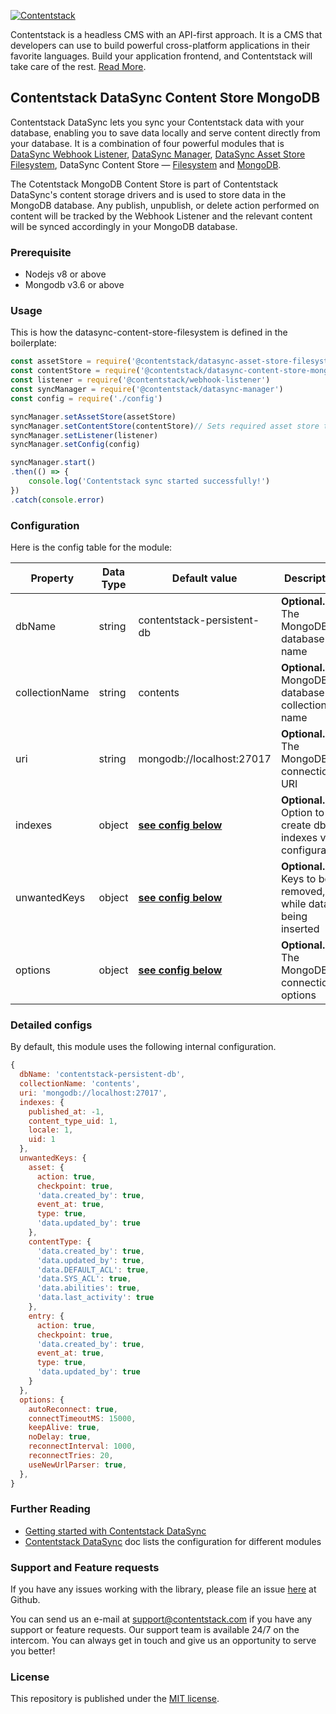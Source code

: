 
[![Contentstack](https://www.contentstack.com/docs/static/images/contentstack.png)](https://www.contentstack.com/)

Contentstack is a headless CMS with an API-first approach. It is a CMS that developers can use to build powerful cross-platform applications in their favorite languages. Build your application frontend, and Contentstack will take care of the rest. [Read More](https://www.contentstack.com/).


## Contentstack DataSync Content Store MongoDB

Contentstack DataSync lets you sync your Contentstack data with your database, enabling you to save data locally and serve content directly from your database. It is a combination of four powerful modules that is [DataSync Webhook Listener](https://github.com/contentstack/webhook-listener), [DataSync Manager](https://github.com/contentstack/datasync-manager), [DataSync Asset Store Filesystem](https://github.com/contentstack/datasync-asset-store-filesystem), DataSync Content Store — [Filesystem](https://github.com/contentstack/datasync-content-store-filesystem) and [MongoDB](https://github.com/contentstack/datasync-content-store-mongodb).

The Cotentstack MongoDB Content Store is part of Contentstack DataSync's content storage drivers and is used to store data in the MongoDB database. Any publish, unpublish, or delete action performed on content will be tracked by the  Webhook Listener and the relevant content will be synced accordingly in your MongoDB database.

###  Prerequisite

- Nodejs v8 or above
- Mongodb v3.6 or above

### Usage

This is how the datasync-content-store-filesystem is defined in the boilerplate:

```js
const assetStore = require('@contentstack/datasync-asset-store-filesystem')
const contentStore = require('@contentstack/datasync-content-store-mongodb')
const listener = require('@contentstack/webhook-listener')
const syncManager = require('@contentstack/datasync-manager')
const config = require('./config')

syncManager.setAssetStore(assetStore)
syncManager.setContentStore(contentStore)// Sets required asset store to sync manager.
syncManager.setListener(listener)
syncManager.setConfig(config)

syncManager.start()
.then(() => {
	console.log('Contentstack sync started successfully!')
})
.catch(console.error)
```

### Configuration
Here is the config table for the module:

|Property|Data Type|Default value|Description|
|--|--|--|--|
|dbName|string|contentstack-persistent-db|**Optional.** The MongoDB database name|
|collectionName|string|contents|**Optional.** MongoDB database's collection name|
|uri|string|mongodb://localhost:27017 |**Optional.** The MongoDB connection URI|
| indexes | object |**[see config below](https://github.com/contentstack/datasync-content-store-mongodb#detailed-configs)** |**Optional.** Option to create db indexes via configuration|
|unwantedKeys|object|**[see config below](https://github.com/contentstack/datasync-content-store-mongodb#detailed-configs)** |**Optional.** Keys to be removed, while data is being inserted|
|options|object|**[see config below](https://github.com/contentstack/datasync-content-store-mongodb#detailed-configs)** |**Optional.** The MongoDB connection options|

### Detailed configs

By default, this module uses the following internal configuration.

```js
{
  dbName: 'contentstack-persistent-db',
  collectionName: 'contents',
  uri: 'mongodb://localhost:27017',
  indexes: {
    published_at: -1,
    content_type_uid: 1,
    locale: 1,
    uid: 1
  },
  unwantedKeys: {
    asset: {
      action: true,
      checkpoint: true,
      'data.created_by': true,
      event_at: true,
      type: true,
      'data.updated_by': true
    },
    contentType: {
      'data.created_by': true,
      'data.updated_by': true,
      'data.DEFAULT_ACL': true,
      'data.SYS_ACL': true,
      'data.abilities': true,
      'data.last_activity': true
    },
    entry: {
      action: true,
      checkpoint: true,
      'data.created_by': true,
      event_at: true,
      type: true,
      'data.updated_by': true
    }
  },
  options: {
    autoReconnect: true,
    connectTimeoutMS: 15000,
    keepAlive: true,
    noDelay: true,
    reconnectInterval: 1000,
    reconnectTries: 20,
    useNewUrlParser: true,
  },
}
```

### Further Reading

- [Getting started with Contentstack DataSync](https://www.contentstack.com/docs/guide/synchronization/contentstack-datasync)    
- [Contentstack DataSync](https://www.contentstack.com/docs/guide/synchronization/contentstack-datasync/configuration-files-for-contentstack-datasync) doc lists the configuration for different modules

### Support and Feature requests

If you have any issues working with the library, please file an issue [here](https://github.com/contentstack/datasync-content-store-mongodb/issues) at Github.

You can send us an e-mail at [support@contentstack.com](mailto:support@contentstack.com) if you have any support or feature requests. Our support team is available 24/7 on the intercom. You can always get in touch and give us an opportunity to serve you better!

### License

This repository is published under the [MIT license](LICENSE).

